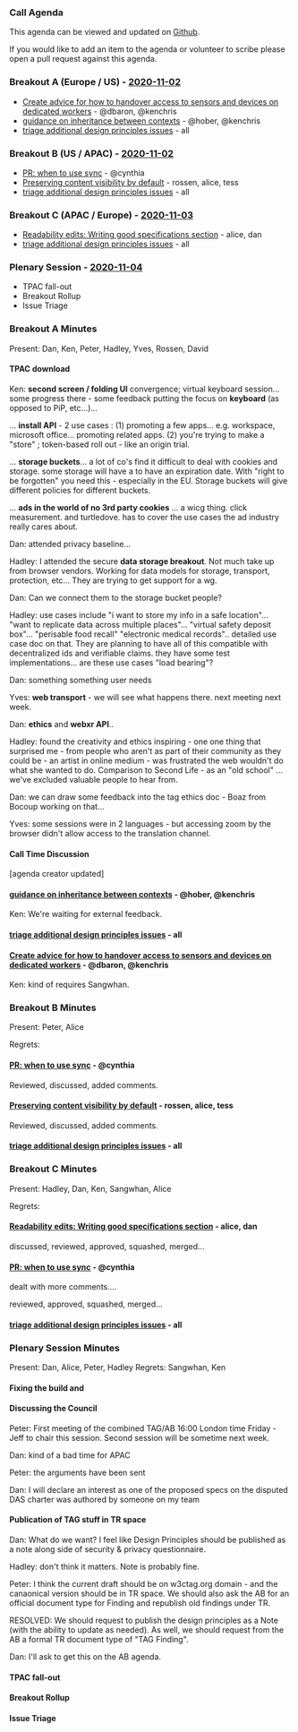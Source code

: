 
### Call Agenda

This agenda can be viewed and updated on [Github](https://github.com/w3ctag/meetings/blob/gh-pages/2020/telcons/11-02-agenda.md).

If you would like to add an item to the agenda or volunteer to scribe please open a pull request against this agenda.

### Breakout A (Europe / US) - [2020-11-02](https://www.timeanddate.com/worldclock/converter.html?iso=20201102T160000&p1=224&p2=43&p3=136&p4=195&p5=248&p6=240)

* [Create advice for how to handover access to sensors and devices on dedicated workers](https://github.com/w3ctag/design-principles/issues/112) - @dbaron, @kenchris
* [guidance on inheritance between contexts](https://github.com/w3ctag/design-principles/issues/111) - @hober, @kenchris
* [triage additional design principles issues](https://github.com/w3ctag/design-principles/issues) - all

### Breakout B (US / APAC) - [2020-11-02](https://www.timeanddate.com/worldclock/converter.html?iso=20201102T230000&p1=224&p2=43&p3=136&p4=195&p5=248&p6=240)

* [PR: when to use sync](https://github.com/w3ctag/design-principles/pull/218) - @cynthia
* [Preserving content visibility by default](https://github.com/w3ctag/design-principles/pull/240) - rossen, alice, tess
* [triage additional design principles issues](https://github.com/w3ctag/design-principles/issues) - all

### Breakout C (APAC / Europe) - [2020-11-03](https://www.timeanddate.com/worldclock/converter.html?iso=20201103T080000&p1=224&p2=43&p3=136&p4=195&p5=248&p6=240)

* [Readability edits: Writing good specifications section](https://github.com/w3ctag/design-principles/pull/227) - alice, dan
* [triage additional design principles issues](https://github.com/w3ctag/design-principles/issues) - all

### Plenary Session - [2020-11-04](https://www.timeanddate.com/worldclock/meetingdetails.html?year=2020&month=11&day=4&hour=21&min=0&sec=0&p1=136&p2=195&p3=240&p4=248&p5=224)

* TPAC fall-out
* Breakout Rollup
* Issue Triage


### Breakout A Minutes

Present: Dan, Ken, Peter, Hadley, Yves, Rossen, David

#### TPAC download

Ken: **second screen / folding UI** convergence; virtual keyboard session... some progress there - some feedback putting the focus on **keyboard** (as opposed to PiP, etc...)... 

... **install API** - 2 use cases : (1) promoting a few apps... e.g. workspace, microsoft office... promoting related apps. (2) you're trying to make a "store" ; token-based roll out - like an origin trial.

... **storage buckets**... a lot of co's find it difficult to deal with cookies and storage. some storage will have a to have an expiration date. With "right to be forgotten" you need this - especially in the EU. Storage buckets will give different policies for different buckets.

... **ads in the world of no 3rd party cookies** ... a wicg thing.  click measurement.  and turtledove.  has to cover the use cases the ad industry really cares about. 

Dan: attended privacy baseline...

Hadley: I attended the secure **data storage breakout**.  Not much take up from browser vendors.  Working for data models for storage, transport, protection, etc... They are trying to get support for a wg. 

Dan: Can we connect them to the storage bucket people?

Hadley: use cases include "i want to store my info in a safe location"... "want to replicate data across multiple places"... "virtual safety deposit box"...  "perisable food recall" "electronic medical records".. detailed use case doc on that.  They are planning to have all of this compatible with decentralized ids and verifiable claims.  they have some test implementations... are these use cases "load bearing"?

Dan: something something user needs

Yves: **web transport** - we will see what happens there.  next meeting next week.

Dan: **ethics** and **webxr API**.. 

Hadley: found the creativity and ethics inspiring - one one thing that surprised me - from people who aren't as part of their community as they could be - an artist in online medium - was frustrated the web wouldn't do what she wanted to do.  Comparison to Second Life - as an "old school" ... we've excluded valuable people to hear from.

Dan: we can draw some feedback into the tag ethics doc - Boaz from Bocoup working on that...

Yves: some sessions were in 2 languages - but accessing zoom by the browser didn't allow access to the translation channel.

#### Call Time Discussion

[agenda creator updated]

#### [guidance on inheritance between contexts](https://github.com/w3ctag/design-principles/issues/111) - @hober, @kenchris

Ken: We're waiting for external feedback.

#### [triage additional design principles issues](https://github.com/w3ctag/design-principles/issues) - all

#### [Create advice for how to handover access to sensors and devices on dedicated workers](https://github.com/w3ctag/design-principles/issues/112) - @dbaron, @kenchris

Ken: kind of requires Sangwhan.

### Breakout B Minutes

Present: Peter, Alice

Regrets:


#### [PR: when to use sync](https://github.com/w3ctag/design-principles/pull/218) - @cynthia

Reviewed, discussed, added comments.

#### [Preserving content visibility by default](https://github.com/w3ctag/design-principles/pull/240) - rossen, alice, tess

Reviewed, discussed, added comments.

#### [triage additional design principles issues](https://github.com/w3ctag/design-principles/issues) - all


### Breakout C Minutes

Present: Hadley, Dan, Ken, Sangwhan, Alice

Regrets:

#### [Readability edits: Writing good specifications section](https://github.com/w3ctag/design-principles/pull/227) - alice, dan

discussed, reviewed, approved, squashed, merged...

#### [PR: when to use sync](https://github.com/w3ctag/design-principles/pull/218) - @cynthia

dealt with more comments.... 

reviewed, approved, squashed, merged...

#### [triage additional design principles issues](https://github.com/w3ctag/design-principles/issues) - all



### Plenary Session Minutes

Present: Dan, Alice, Peter, Hadley
Regrets: Sangwhan, Ken

#### Fixing the build and



#### Discussing the Council

Peter: First meeting of the combined TAG/AB 16:00 London time Friday - Jeff to chair this session. Second session will be sometime next week. 

Dan: kind of a bad time for APAC

Peter: the arguments have been sent 

Dan: I will declare an interest as one of the proposed specs on the disputed DAS charter was authored by someone on my team

#### Publication of TAG stuff in TR space

Dan: What do we want?  I feel like Design Principles should be published as a note along side of security & privacy questionnaire.

Hadley: don't think it matters. Note is probably fine.

Peter: I think the current draft should be on w3ctag.org domain - and the canaonical version should be in TR space. We should also ask the AB for an official document type for Finding and republish old findings under TR.

RESOLVED: We should request to publish the design principles as a Note (with the ability to update as needed). As well, we should request from the AB a formal TR document type of "TAG Finding".

Dan: I'll ask to get this on the AB agenda.

#### TPAC fall-out
#### Breakout Rollup
#### Issue Triage


